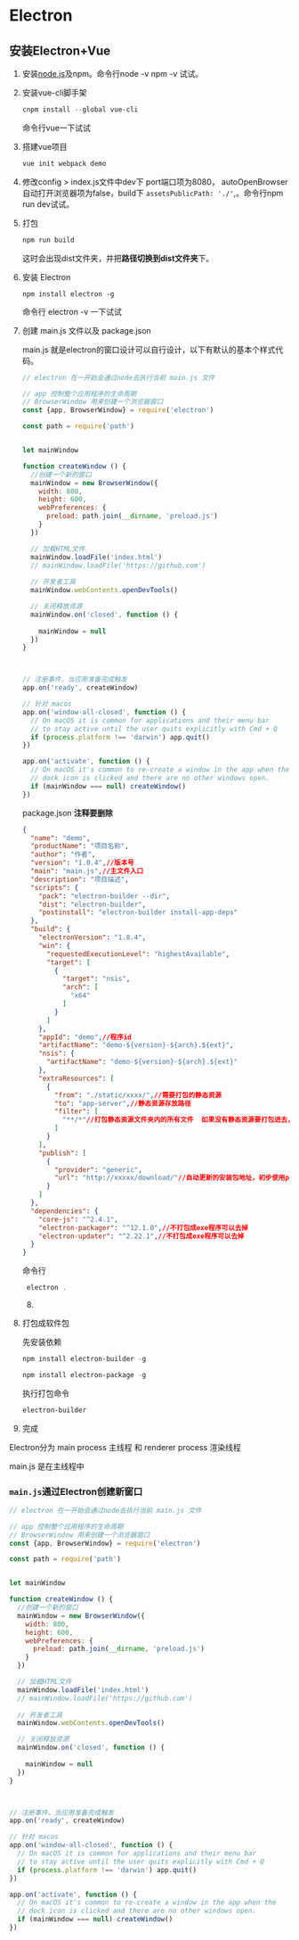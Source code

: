 # Electron





## 安装Electron+Vue

1. 安装[node.js](http://nodejs.org/)及npm。命令行node -v npm -v 试试。

2. 安装vue-cli脚手架

   ```powershell
   cnpm install --global vue-cli
   ```

   命令行vue一下试试

3. 搭建vue项目

   ```powershell
   vue init webpack demo
   ```

   

4. 修改config > index.js文件中dev下 port端口项为8080， autoOpenBrowser自动打开浏览器项为false，build下 `assetsPublicPath: './'`,。命令行npm run dev试试。

5. 打包

   ```powershell
   npm run build
   ```

   这时会出现dist文件夹，并把**路径切换到dist文件夹**下。

6. 安装 Electron

   ```shell
   npm install electron -g
   ```

   命令行 electron -v 一下试试

7. 创建 main.js 文件以及 package.json

   main.js 就是electron的窗口设计可以自行设计，以下有默认的基本个样式代码。

   ```javascript
   // electron 在一开始会通过node去执行当前 main.js 文件
   
   // app 控制整个应用程序的生命周期
   // BrowserWindow 用来创建一个浏览器窗口
   const {app, BrowserWindow} = require('electron')
   
   const path = require('path')
   
   
   let mainWindow
   
   function createWindow () {
     //创建一个新的窗口
     mainWindow = new BrowserWindow({
       width: 800,
       height: 600,
       webPreferences: {
         preload: path.join(__dirname, 'preload.js')
       }
     })
   
     // 加载HTML文件
     mainWindow.loadFile('index.html')
     // mainWindow.loadFile('https://github.com')
    
     // 开发者工具
     mainWindow.webContents.openDevTools()
   
     // 关闭释放资源
     mainWindow.on('closed', function () {
       
       mainWindow = null
     })
   }
   
   
   
   // 注册事件，当应用准备完成触发
   app.on('ready', createWindow)
   
   // 针对 macos
   app.on('window-all-closed', function () {
     // On macOS it is common for applications and their menu bar
     // to stay active until the user quits explicitly with Cmd + Q
     if (process.platform !== 'darwin') app.quit()
   })
   
   app.on('activate', function () {
     // On macOS it's common to re-create a window in the app when the
     // dock icon is clicked and there are no other windows open.
     if (mainWindow === null) createWindow()
   })
   ```

   package.json **注释要删除**

   ```json
   {
     "name": "demo",
     "productName": "项目名称",
     "author": "作者",
     "version": "1.0.4",//版本号
     "main": "main.js",//主文件入口
     "description": "项目描述",
     "scripts": {
       "pack": "electron-builder --dir",
       "dist": "electron-builder",
       "postinstall": "electron-builder install-app-deps"
     },
     "build": {
       "electronVersion": "1.8.4",
       "win": {
         "requestedExecutionLevel": "highestAvailable",
         "target": [
           {
             "target": "nsis",
             "arch": [
               "x64"
             ]
           }
         ]
       },
       "appId": "demo",//程序id
       "artifactName": "demo-${version}-${arch}.${ext}",
       "nsis": {
         "artifactName": "demo-${version}-${arch}.${ext}"
       },
       "extraResources": [
         {
           "from": "./static/xxxx/",//需要打包的静态资源
           "to": "app-server",//静态资源存放路径
           "filter": [
             "**/*"//打包静态资源文件夹内的所有文件  如果没有静态资源要打包进去，extraResources 这段代码去掉
           ]
         }
       ],
       "publish": [
         {
           "provider": "generic",
           "url": "http://xxxxx/download/"//自动更新的安装包地址，初步使用publish这段代码不需要
         }
       ]
     },
     "dependencies": {
       "core-js": "^2.4.1",
       "electron-packager": "^12.1.0",//不打包成exe程序可以去掉
       "electron-updater": "^2.22.1",//不打包成exe程序可以去掉
     }
   }
   ```

   命令行

   ```powershell
    electron . 
   ```

   8.

   

8. 打包成软件包

   先安装依赖

   ```powershell
   npm install electron-builder -g
   
   npm install electron-package -g
   ```

   执行打包命令

   ```powershell
   electron-builder
   ```

9. 完成



Electron分为 main process 主线程 和 renderer process 渲染线程

main.js 是在主线程中

### `main.js`通过Electron创建新窗口

```javascript
// electron 在一开始会通过node去执行当前 main.js 文件

// app 控制整个应用程序的生命周期
// BrowserWindow 用来创建一个浏览器窗口
const {app, BrowserWindow} = require('electron')

const path = require('path')


let mainWindow

function createWindow () {
  //创建一个新的窗口
  mainWindow = new BrowserWindow({
    width: 800,
    height: 600,
    webPreferences: {
      preload: path.join(__dirname, 'preload.js')
    }
  })

  // 加载HTML文件
  mainWindow.loadFile('index.html')
  // mainWindow.loadFile('https://github.com')
 
  // 开发者工具
  mainWindow.webContents.openDevTools()

  // 关闭释放资源
  mainWindow.on('closed', function () {
    
    mainWindow = null
  })
}



// 注册事件，当应用准备完成触发
app.on('ready', createWindow)

// 针对 macos
app.on('window-all-closed', function () {
  // On macOS it is common for applications and their menu bar
  // to stay active until the user quits explicitly with Cmd + Q
  if (process.platform !== 'darwin') app.quit()
})

app.on('activate', function () {
  // On macOS it's common to re-create a window in the app when the
  // dock icon is clicked and there are no other windows open.
  if (mainWindow === null) createWindow()
})

```



